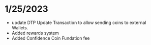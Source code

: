 # 1/25/2023
 - update DTP Update Transaction to allow sending coins to external Wallets.
 - Added rewards system
 - Added Confidence Coin Fundation fee
